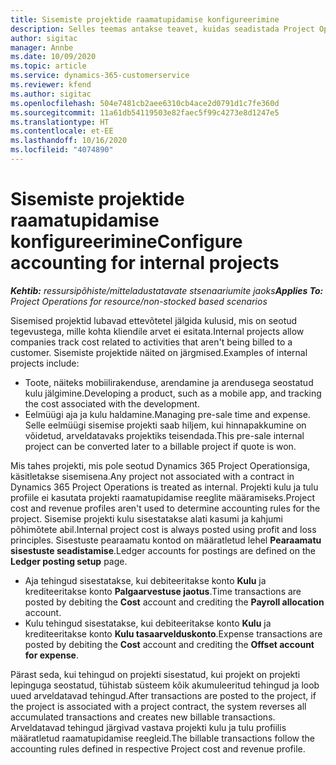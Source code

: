 ```yaml
---
title: Sisemiste projektide raamatupidamise konfigureerimine
description: Selles teemas antakse teavet, kuidas seadistada Project Operationsis sisemiste projektide raamatupidamistavasid.
author: sigitac
manager: Annbe
ms.date: 10/09/2020
ms.topic: article
ms.service: dynamics-365-customerservice
ms.reviewer: kfend
ms.author: sigitac
ms.openlocfilehash: 504e7481cb2aee6310cb4ace2d0791d1c7fe360d
ms.sourcegitcommit: 11a61db54119503e82faec5f99c4273e8d1247e5
ms.translationtype: HT
ms.contentlocale: et-EE
ms.lasthandoff: 10/16/2020
ms.locfileid: "4074890"
---
```

# <a name="configure-accounting-for-internal-projects"></a><span data-ttu-id="aebb0-103">Sisemiste projektide raamatupidamise konfigureerimine</span><span class="sxs-lookup"><span data-stu-id="aebb0-103">Configure accounting for internal projects</span></span>

<span data-ttu-id="aebb0-104">_**Kehtib:** ressursipõhiste/mitteladustatavate stsenaariumite jaoks_</span><span class="sxs-lookup"><span data-stu-id="aebb0-104">_**Applies To:** Project Operations for resource/non-stocked based scenarios_</span></span>

<span data-ttu-id="aebb0-105">Sisemised projektid lubavad ettevõtetel jälgida kulusid, mis on seotud tegevustega, mille kohta kliendile arvet ei esitata.</span><span class="sxs-lookup"><span data-stu-id="aebb0-105">Internal projects allow companies track cost related to activities that aren't being billed to a customer.</span></span> <span data-ttu-id="aebb0-106">Sisemiste projektide näited on järgmised.</span><span class="sxs-lookup"><span data-stu-id="aebb0-106">Examples of internal projects include:</span></span>

- <span data-ttu-id="aebb0-107">Toote, näiteks mobiilirakenduse, arendamine ja arendusega seostatud kulu jälgimine.</span><span class="sxs-lookup"><span data-stu-id="aebb0-107">Developing a product, such as a mobile app, and tracking the cost associated with the development.</span></span>
- <span data-ttu-id="aebb0-108">Eelmüügi aja ja kulu haldamine.</span><span class="sxs-lookup"><span data-stu-id="aebb0-108">Managing pre-sale time and expense.</span></span> <span data-ttu-id="aebb0-109">Selle eelmüügi sisemise projekti saab hiljem, kui hinnapakkumine on võidetud, arveldatavaks projektiks teisendada.</span><span class="sxs-lookup"><span data-stu-id="aebb0-109">This pre-sale internal project can be converted later to a billable project if quote is won.</span></span>

<span data-ttu-id="aebb0-110">Mis tahes projekti, mis pole seotud Dynamics 365 Project Operationsiga, käsitletakse sisemisena.</span><span class="sxs-lookup"><span data-stu-id="aebb0-110">Any project not associated with a contract in Dynamics 365 Project Operations is treated as internal.</span></span> <span data-ttu-id="aebb0-111">Projekti kulu ja tulu profiile ei kasutata projekti raamatupidamise reeglite määramiseks.</span><span class="sxs-lookup"><span data-stu-id="aebb0-111">Project cost and revenue profiles aren't used to determine accounting rules for the project.</span></span> <span data-ttu-id="aebb0-112">Sisemise projekti kulu sisestatakse alati kasumi ja kahjumi põhimõtete abil.</span><span class="sxs-lookup"><span data-stu-id="aebb0-112">Internal project cost is always posted using profit and loss principles.</span></span> <span data-ttu-id="aebb0-113">Sisestuste pearaamatu kontod on määratletud lehel **Pearaamatu sisestuste seadistamise**.</span><span class="sxs-lookup"><span data-stu-id="aebb0-113">Ledger accounts for postings are defined on the **Ledger posting setup** page.</span></span>

- <span data-ttu-id="aebb0-114">Aja tehingud sisestatakse, kui debiteeritakse konto **Kulu** ja krediteeritakse konto **Palgaarvestuse jaotus**.</span><span class="sxs-lookup"><span data-stu-id="aebb0-114">Time transactions are posted by debiting the **Cost** account and crediting the **Payroll allocation** account.</span></span>
- <span data-ttu-id="aebb0-115">Kulu tehingud sisestatakse, kui debiteeritakse konto **Kulu** ja krediteeritakse konto **Kulu tasaarvelduskonto**.</span><span class="sxs-lookup"><span data-stu-id="aebb0-115">Expense transactions are posted by debiting the **Cost** account and crediting the **Offset account for expense**.</span></span>

<span data-ttu-id="aebb0-116">Pärast seda, kui tehingud on projekti sisestatud, kui projekt on projekti lepinguga seostatud, tühistab süsteem kõik akumuleeritud tehingud ja loob uued arveldatavad tehingud.</span><span class="sxs-lookup"><span data-stu-id="aebb0-116">After transactions are posted to the project, if the project is associated with a project contract, the system reverses all accumulated transactions and creates new billable transactions.</span></span> <span data-ttu-id="aebb0-117">Arveldatavad tehingud järgivad vastava projekti kulu ja tulu profiilis määratletud raamatupidamise reegleid.</span><span class="sxs-lookup"><span data-stu-id="aebb0-117">The billable transactions follow the accounting rules defined in respective Project cost and revenue profile.</span></span>


